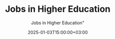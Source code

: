 ---
weight: 10
date: 2024-12-27T12:00:00+00:00
author: Jobs in Higher Education"
title: "Jobs in Higher Education"
icon: work
description: "Jobs in Higher Education. Explore Jobs in Higher Education. Explore Assistant Professor Position in University."
date: 2025-01-03T15:00:00+03:00
---